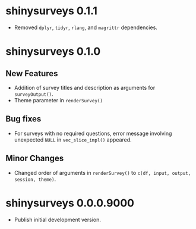 # shinysurveys 0.1.1

-   Removed `dplyr`, `tidyr`, `rlang`, and `magrittr` dependencies.

# shinysurveys 0.1.0

## New Features

-   Addition of survey titles and description as arguments for `surveyOutput()`.
-   Theme parameter in `renderSurvey()`

## Bug fixes

-   For surveys with no required questions, error message involving unexpected `NULL` in `vec_slice_impl()` appeared.

## Minor Changes

-   Changed order of arguments in `renderSurvey()` to `c(df, input, output, session, theme)`.

# shinysurveys 0.0.0.9000

-   Publish initial development version.

